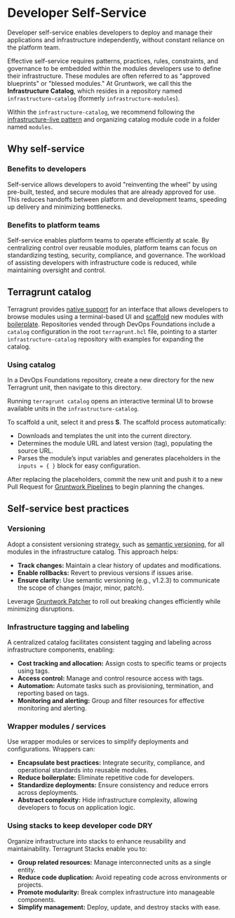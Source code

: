 # Developer Self-Service

Developer self-service enables developers to deploy and manage their applications and infrastructure independently, without constant reliance on the platform team.

Effective self-service requires patterns, practices, rules, constraints, and governance to be embedded within the modules developers use to define their infrastructure. These modules are often referred to as "approved blueprints" or "blessed modules." At Gruntwork, we call this the **Infrastructure Catalog**, which resides in a repository named `infrastructure-catalog` (formerly `infrastructure-modules`).

Within the `infrastructure-catalog`, we recommend following the [infrastructure-live pattern](https://docs.gruntwork.io/2.0/docs/overview/concepts/infrastructure-live#separating-modules-from-live-infrastructure) and organizing catalog module code in a folder named `modules`.

## Why self-service

### Benefits to developers

Self-service allows developers to avoid "reinventing the wheel" by using pre-built, tested, and secure modules that are already approved for use. This reduces handoffs between platform and development teams, speeding up delivery and minimizing bottlenecks.

### Benefits to platform teams

Self-service enables platform teams to operate efficiently at scale. By centralizing control over reusable modules, platform teams can focus on standardizing testing, security, compliance, and governance. The workload of assisting developers with infrastructure code is reduced, while maintaining oversight and control.

## Terragrunt catalog

Terragrunt provides [native support](https://terragrunt.gruntwork.io/docs/features/catalog/) for an interface that allows developers to browse modules using a terminal-based UI and [scaffold](https://terragrunt.gruntwork.io/docs/features/scaffold/) new modules with [boilerplate](https://github.com/gruntwork-io/boilerplate). Repositories vended through DevOps Foundations include a `catalog` configuration in the root `terragrunt.hcl` file, pointing to a starter `infrastructure-catalog` repository with examples for expanding the catalog.

### Using catalog

In a DevOps Foundations repository, create a new directory for the new Terragrunt unit, then navigate to this directory.

Running `terragrunt catalog` opens an interactive terminal UI to browse available units in the `infrastructure-catalog`.

To scaffold a unit, select it and press **S**. The scaffold process automatically:

- Downloads and templates the unit into the current directory.
- Determines the module URL and latest version (tag), populating the source URL.
- Parses the module’s input variables and generates placeholders in the `inputs = { }` block for easy configuration.

After replacing the placeholders, commit the new unit and push it to a new Pull Request for [Gruntwork Pipelines](/2.0/docs/pipelines/concepts/overview) to begin planning the changes.

## Self-service best practices

### Versioning

Adopt a consistent versioning strategy, such as [semantic versioning](https://semver.org/), for all modules in the infrastructure catalog. This approach helps:

- **Track changes:** Maintain a clear history of updates and modifications.
- **Enable rollbacks:** Revert to previous versions if issues arise.
- **Ensure clarity:** Use semantic versioning (e.g., v1.2.3) to communicate the scope of changes (major, minor, patch).

Leverage [Gruntwork Patcher](/2.0/docs/patcher/concepts/) to roll out breaking changes efficiently while minimizing disruptions.

### Infrastructure tagging and labeling

A centralized catalog facilitates consistent tagging and labeling across infrastructure components, enabling:

- **Cost tracking and allocation:** Assign costs to specific teams or projects using tags.
- **Access control:** Manage and control resource access with tags.
- **Automation:** Automate tasks such as provisioning, termination, and reporting based on tags.
- **Monitoring and alerting:** Group and filter resources for effective monitoring and alerting.

### Wrapper modules / services

Use wrapper modules or services to simplify deployments and configurations. Wrappers can:

- **Encapsulate best practices:** Integrate security, compliance, and operational standards into reusable modules.
- **Reduce boilerplate:** Eliminate repetitive code for developers.
- **Standardize deployments:** Ensure consistency and reduce errors across deployments.
- **Abstract complexity:** Hide infrastructure complexity, allowing developers to focus on application logic.


### Using stacks to keep developer code DRY

Organize infrastructure into stacks to enhance reusability and maintainability. Terragrunt Stacks enable you to:

- **Group related resources:** Manage interconnected units as a single entity.
- **Reduce code duplication:** Avoid repeating code across environments or projects.
- **Promote modularity:** Break complex infrastructure into manageable components.
- **Simplify management:** Deploy, update, and destroy stacks with ease.


